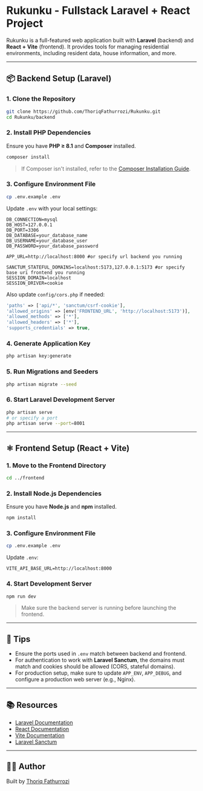 # Rukunku - Fullstack Laravel + React Project

Rukunku is a full-featured web application built with **Laravel** (backend) and **React + Vite** (frontend). It provides tools for managing residential environments, including resident data, house information, and more.

---

## 📦 Backend Setup (Laravel)

### 1. Clone the Repository

```bash
git clone https://github.com/ThoriqFathurrozi/Rukunku.git
cd Rukunku/backend
```

### 2. Install PHP Dependencies

Ensure you have **PHP ≥ 8.1** and **Composer** installed.

```bash
composer install
```

> If Composer isn't installed, refer to the [Composer Installation Guide](https://getcomposer.org/doc/00-intro.md).

### 3. Configure Environment File

```bash
cp .env.example .env
```

Update `.env` with your local settings:

```dotenv
DB_CONNECTION=mysql
DB_HOST=127.0.0.1
DB_PORT=3306
DB_DATABASE=your_database_name
DB_USERNAME=your_database_user
DB_PASSWORD=your_database_password

APP_URL=http://localhost:8000 #or specify url backend you running

SANCTUM_STATEFUL_DOMAINS=localhost:5173,127.0.0.1:5173 #or specify base uri frontend you running
SESSION_DOMAIN=localhost
SESSION_DRIVER=cookie
```

Also update `config/cors.php` if needed:

```php
'paths' => ['api/*', 'sanctum/csrf-cookie'],
'allowed_origins' => [env('FRONTEND_URL', 'http://localhost:5173')],
'allowed_methods' => ['*'],
'allowed_headers' => ['*'],
'supports_credentials' => true,
```

### 4. Generate Application Key

```bash
php artisan key:generate
```

### 5. Run Migrations and Seeders

```bash
php artisan migrate --seed
```

### 6. Start Laravel Development Server

```bash
php artisan serve
# or specify a port
php artisan serve --port=8001
```

---

## ⚛️ Frontend Setup (React + Vite)

### 1. Move to the Frontend Directory

```bash
cd ../frontend
```

### 2. Install Node.js Dependencies

Ensure you have **Node.js** and **npm** installed.

```bash
npm install
```

### 3. Configure Environment File

```bash
cp .env.example .env
```

Update `.env`:

```dotenv
VITE_API_BASE_URL=http://localhost:8000
```

### 4. Start Development Server

```bash
npm run dev
```

> Make sure the backend server is running before launching the frontend.

---

## 🧠 Tips

- Ensure the ports used in `.env` match between backend and frontend.
- For authentication to work with **Laravel Sanctum**, the domains must match and cookies should be allowed (CORS, stateful domains).
- For production setup, make sure to update `APP_ENV`, `APP_DEBUG`, and configure a production web server (e.g., Nginx).

---

## 📚 Resources

- [Laravel Documentation](https://laravel.com/docs)
- [React Documentation](https://reactjs.org/)
- [Vite Documentation](https://vitejs.dev/)
- [Laravel Sanctum](https://laravel.com/docs/sanctum)

---

## 👨‍💻 Author

Built by [Thoriq Fathurrozi](https://github.com/ThoriqFathurrozi)
